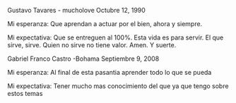 Gustavo Tavares - mucholove
Octubre 12, 1990

Mi esperanza: Que aprendan a actuar por el bien, ahora y siempre.

Mi expectativa: Que se entreguen al 100%. Esta vida es para servir. 
El que sirve, sirve. Quien no sirve no tiene valor. Amen. Y suerte.

Gabriel Franco Castro -Bohama Septiembre 9, 2008

Mi esperanza: Al final de esta pasantia aprender todo lo que se pueda

Mi expectativa: Tener mucho mas conocimiento del que ya que tengo sobre estos temas



